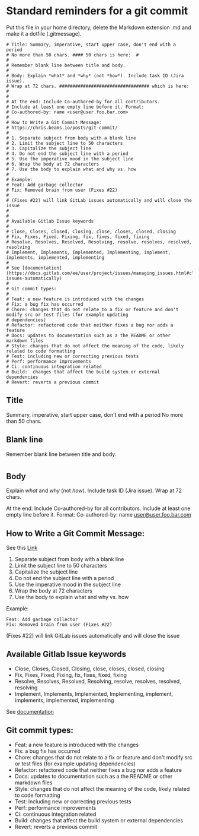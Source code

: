 # Standard reminders for a git commit

Put this file in your home directory, delete the Markdown extension .md and make it a dotfile (.gitmessage).

    # Title: Summary, imperative, start upper case, don't end with a period
    # No more than 50 chars. #### 50 chars is here:  #
    #
    # Remember blank line between title and body.
    #
    # Body: Explain *what* and *why* (not *how*). Include task ID (Jira issue).
    # Wrap at 72 chars. ################################## which is here:  #
    #
    # At the end: Include Co-authored-by for all contributors. 
    # Include at least one empty line before it. Format: 
    # Co-authored-by: name <user@user.foo.bar.com>
    #
    # How to Write a Git Commit Message:
    # https://chris.beams.io/posts/git-commit/
    #
    # 1. Separate subject from body with a blank line
    # 2. Limit the subject line to 50 characters
    # 3. Capitalize the subject line
    # 4. Do not end the subject line with a period
    # 5. Use the imperative mood in the subject line
    # 6. Wrap the body at 72 characters
    # 7. Use the body to explain what and why vs. how
    #
    # Example:
    # Feat: Add garbage collector 
    # Fix: Removed brain from user (Fixes #22) 
    # 
    # (Fixes #22) will link GitLab issues automatically and will close the issue
    #
    # 
    # Available Gitlab Issue keywords
    # 
    # Close, Closes, Closed, Closing, close, closes, closed, closing
    # Fix, Fixes, Fixed, Fixing, fix, fixes, fixed, fixing
    # Resolve, Resolves, Resolved, Resolving, resolve, resolves, resolved, resolving
    # Implement, Implements, Implemented, Implementing, implement, implements, implemented, implementing 
    #
    # See [documentation](https://docs.gitlab.com/ee/user/project/issues/managing_issues.html#closing-issues-automatically)
    #
    # Git commit types:
    #
    # Feat: a new feature is introduced with the changes
    # Fix: a bug fix has occurred
    # Chore: changes that do not relate to a fix or feature and don't modify src or test files (for example updating
    # dependencies)
    # Refactor: refactored code that neither fixes a bug nor adds a feature
    # Docs: updates to documentation such as a the README or other markdown files
    # Style: changes that do not affect the meaning of the code, likely related to code formatting
    # Test: including new or correcting previous tests
    # Perf: performance improvements
    # Ci: continuous integration related
    # Build:  changes that affect the build system or external dependencies
    # Revert: reverts a previous commit 


## Title

Summary, imperative, start upper case, don't end with a period
No more than 50 chars.

## Blank line

 Remember blank line between title and body.
#

## Body

Explain *what* and *why* (not *how*). Include task ID (Jira issue).
Wrap at 72 chars. 

At the end: Include Co-authored-by for all contributors. 
Include at least one empty line before it. Format: 
Co-authored-by: name <user@user.foo.bar.com>

##  How to Write a Git Commit Message:

See this [Link](https://chris.beams.io/posts/git-commit/)

1. Separate subject from body with a blank line
2. Limit the subject line to 50 characters
3. Capitalize the subject line
4. Do not end the subject line with a period
5. Use the imperative mood in the subject line
6. Wrap the body at 72 characters
7. Use the body to explain what and why vs. how

Example:
    
    Feat: Add garbage collector 
    Fix: Removed brain from user (Fixes #22) 

(Fixes #22) will link GitLab issues automatically and will close the issue


## Available Gitlab Issue keywords
 
- Close, Closes, Closed, Closing, close, closes, closed, closing
- Fix, Fixes, Fixed, Fixing, fix, fixes, fixed, fixing
- Resolve, Resolves, Resolved, Resolving, resolve, resolves, resolved, resolving
- Implement, Implements, Implemented, Implementing, implement, implements, implemented, implementing 

See [documentation](https://docs.gitlab.com/ee/user/project/issues/managing_issues.html#closing-issues-automatically)

## Git commit types:

- Feat: a new feature is introduced with the changes
- Fix: a bug fix has occurred
- Chore: changes that do not relate to a fix or feature and don't modify src or test files (for example updating dependencies)
- Refactor: refactored code that neither fixes a bug nor adds a feature
- Docs: updates to documentation such as a the README or other markdown files
- Style: changes that do not affect the meaning of the code, likely related to code formatting
- Test: including new or correcting previous tests
- Perf: performance improvements
- Ci: continuous integration related
- Build:  changes that affect the build system or external dependencies
- Revert: reverts a previous commit 
